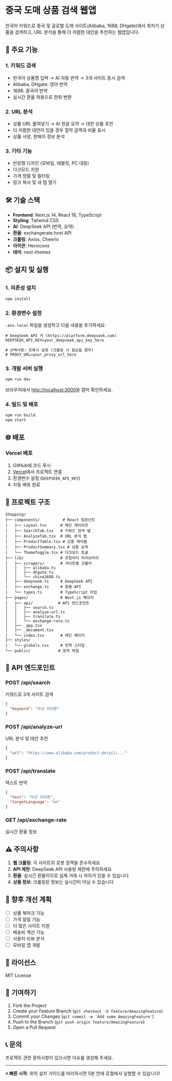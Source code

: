 # 중국 도매 상품 검색 웹앱

한국어 키워드로 중국 및 글로벌 도매 사이트(Alibaba, 1688, DHgate)에서 최저가 상품을 검색하고, URL 분석을 통해 더 저렴한 대안을 추천하는 웹앱입니다.

## 🎯 주요 기능

### 1. 키워드 검색
- 한국어 상품명 입력 → AI 자동 번역 → 3개 사이트 동시 검색
- Alibaba, DHgate: 영어 번역
- 1688: 중국어 번역
- 실시간 환율 적용으로 한화 변환

### 2. URL 분석
- 상품 URL 붙여넣기 → AI 한글 요약 → 대안 상품 추천
- 더 저렴한 대안이 있을 경우 절약 금액과 비율 표시
- 상품 사양, 판매자 정보 분석

### 3. 기타 기능
- 반응형 디자인 (모바일, 태블릿, PC 대응)
- 다크모드 지원
- 가격 정렬 및 필터링
- 링크 복사 및 새 탭 열기

## 🛠️ 기술 스택

- **Frontend**: Next.js 14, React 18, TypeScript
- **Styling**: Tailwind CSS
- **AI**: DeepSeek API (번역, 요약)
- **환율**: exchangerate.host API
- **크롤링**: Axios, Cheerio
- **아이콘**: Heroicons
- **테마**: next-themes

## 📦 설치 및 실행

### 1. 의존성 설치
```bash
npm install
```

### 2. 환경변수 설정
`.env.local` 파일을 생성하고 다음 내용을 추가하세요:

```env
# DeepSeek API 키 (https://platform.deepseek.com)
DEEPSEEK_API_KEY=your_deepseek_api_key_here

# 선택사항: 프록시 설정 (크롤링 시 필요할 경우)
# PROXY_URL=your_proxy_url_here
```

### 3. 개발 서버 실행
```bash
npm run dev
```

브라우저에서 [http://localhost:3000](http://localhost:3000)을 열어 확인하세요.

### 4. 빌드 및 배포
```bash
npm run build
npm start
```

## 🌐 배포

### Vercel 배포
1. GitHub에 코드 푸시
2. [Vercel](https://vercel.com)에서 프로젝트 연결
3. 환경변수 설정 (`DEEPSEEK_API_KEY`)
4. 자동 배포 완료

## 📁 프로젝트 구조

```
Shopping/
├── components/          # React 컴포넌트
│   ├── Layout.tsx      # 메인 레이아웃
│   ├── SearchTab.tsx   # 키워드 검색 탭
│   ├── AnalyzeTab.tsx  # URL 분석 탭
│   ├── ProductTable.tsx # 상품 테이블
│   ├── ProductSummary.tsx # 상품 요약
│   └── ThemeToggle.tsx # 다크모드 토글
├── lib/                # 유틸리티 라이브러리
│   ├── scrapers/       # 사이트별 크롤러
│   │   ├── alibaba.ts
│   │   ├── dhgate.ts
│   │   └── china1688.ts
│   ├── deepseek.ts     # DeepSeek API
│   ├── exchange.ts     # 환율 API
│   └── types.ts        # TypeScript 타입
├── pages/              # Next.js 페이지
│   ├── api/           # API 엔드포인트
│   │   ├── search.ts
│   │   ├── analyze-url.ts
│   │   ├── translate.ts
│   │   └── exchange-rate.ts
│   ├── _app.tsx
│   ├── _document.tsx
│   └── index.tsx       # 메인 페이지
├── styles/
│   └── globals.css     # 전역 스타일
└── public/            # 정적 파일
```

## 🔧 API 엔드포인트

### POST /api/search
키워드로 3개 사이트 검색
```json
{
  "keyword": "무선 이어폰"
}
```

### POST /api/analyze-url
URL 분석 및 대안 추천
```json
{
  "url": "https://www.alibaba.com/product-detail/..."
}
```

### POST /api/translate
텍스트 번역
```json
{
  "text": "무선 이어폰",
  "targetLanguage": "en"
}
```

### GET /api/exchange-rate
실시간 환율 정보

## ⚠️ 주의사항

1. **웹 크롤링**: 각 사이트의 로봇 정책을 준수하세요
2. **API 제한**: DeepSeek API 사용량 제한에 주의하세요
3. **환율**: 실시간 환율이므로 실제 거래 시 차이가 있을 수 있습니다
4. **상품 정보**: 크롤링된 정보는 실시간이 아닐 수 있습니다

## 🚀 향후 개선 계획

- [ ] 상품 북마크 기능
- [ ] 가격 알림 기능
- [ ] 더 많은 사이트 지원
- [ ] 배송비 계산 기능
- [ ] 사용자 리뷰 분석
- [ ] 모바일 앱 개발

## 📄 라이선스

MIT License

## 🤝 기여하기

1. Fork the Project
2. Create your Feature Branch (`git checkout -b feature/AmazingFeature`)
3. Commit your Changes (`git commit -m 'Add some AmazingFeature'`)
4. Push to the Branch (`git push origin feature/AmazingFeature`)
5. Open a Pull Request

## 📞 문의

프로젝트 관련 문의사항이 있으시면 이슈를 생성해 주세요.

---

**⚡ 빠른 시작**: 위의 설치 가이드를 따라하시면 5분 안에 로컬에서 실행할 수 있습니다! 